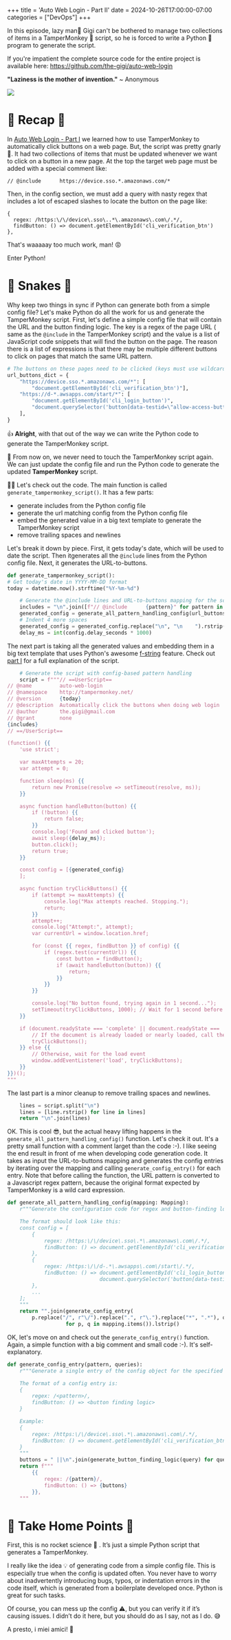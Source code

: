 +++
title = 'Auto Web Login - Part II'
date = 2024-10-26T17:00:00-07:00
categories = ["DevOps"]
+++

In this episode, lazy man🚶‍ Gigi can't be bothered to manage two collections of items in a
TamperMonkey 🐒 script, so he is forced to write a Python 🐍 program to generate the script.

If you're impatient the complete source code for the entire project is available here:
https://github.com/the-gigi/auto-web-login

**"Laziness is the mother of invention."**
~ Anonymous

<!--more-->

![](images/hero.png)

# 🔄 Recap 🔄

In [Auto Web Login - Part I](https://the-gigi.github.io/gigi-zone/posts/2024/09/auto-web-login-part-1/)
we learned how to use TamperMonkey to automatically click buttons on a web page. But, the script was
pretty gnarly 🤢. It had two collections of items that must be updated whenever we want to click on a
button in a new page. At the top the target web page must be added with a special comment like:

```shell
// @include      https://device.sso.*.amazonaws.com/*
```

Then, in the config section, we must add a query with nasty regex that includes a lot of escaped
slashes to locate the button on the page like:

```shell
{
  regex: /https:\/\/device\.sso\..*\.amazonaws\.com\/.*/,
  findButton: () => document.getElementById('cli_verification_btn')
},
```

That's waaaaay too much work, man! 😡

Enter Python!

# 🐍 Snakes 🐍

Why keep two things in sync if Python can generate both from a simple config file? Let's make Python
do all the work for us and generate the TamperMonkey script. First, let's define a simple config
file that will contain the URL and the button finding logic. The key is a regex of the page URL (
same as the `@include` in the TamperMonkey script) and the value is a list of JavaScript code
snippets that will find the button on the page. The reason there is a list of expressions is that
there may be multiple different buttons to click on pages that match the same URL pattern.

```python
# The buttons on these pages need to be clicked (keys must use wildcards only)
url_buttons_dict = {
    "https://device.sso.*.amazonaws.com/*": [
        "document.getElementById('cli_verification_btn')"],
    "https://d-*.awsapps.com/start/*": [
        "document.getElementById('cli_login_button')",
        "document.querySelector('button[data-testid=\"allow-access-button\"]')"
    ],
}
```

👍 **Alright**, with that out of the way we can write the Python code to generate the TamperMonkey
script.

🔄 From now on, we never need to touch the TamperMonkey script again. We can just update the config
file and run the Python code to generate the updated **TamperMonkey** script.

👨‍💻 Let's check out the code. The main function is called `generate_tampermonkey_script()`. It has a few
parts:

- generate includes from the Python config file
- generate the url matching config from the Python config file
- embed the generated value in a big text template to generate the TamperMonkey script
- remove trailing spaces and newlines

Let's break it down by piece. First, it gets today's date, which will be used to date the script.
Then
itgenerates all the `@include` lines from the Python config file. Next, it generates the
URL-to-buttons.

```python
def generate_tampermonkey_script():
# Get today's date in YYYY-MM-DD format
today = datetime.now().strftime("%Y-%m-%d")

    # Generate the @include lines and URL-to-buttons mapping for the script
    includes = "\n".join([f"// @include      {pattern}" for pattern in url_buttons_dict])
    generated_config = generate_all_pattern_handling_config(url_buttons_dict)
    # Indent 4 more spaces
    generated_config = generated_config.replace("\n", "\n    ").rstrip()
    delay_ms = int(config.delay_seconds * 1000)
```

The next part is taking all the generated values and embedding them in a big text template that uses
Python's awesome [f-string](https://docs.python.org/3/reference/lexical_analysis.html#f-strings)
feature. Check
out [part I](https://the-gigi.github.io/gigi-zone/posts/2024/09/auto-web-login-part-1/) for a full
explanation of the script.

```python
    # Generate the script with config-based pattern handling
    script = f"""// ==UserScript==
// @name         auto-web-login
// @namespace    http://tampermonkey.net/
// @version      {today}
// @description  Automatically click the buttons when doing web login
// @author       the.gigi@gmail.com
// @grant        none
{includes}
// ==/UserScript==

(function() {{
    'use strict';

    var maxAttempts = 20;
    var attempt = 0;

    function sleep(ms) {{
        return new Promise(resolve => setTimeout(resolve, ms));
    }}    

    async function handleButton(button) {{
        if (!button) {{
            return false;
        }}
        console.log('Found and clicked button');
        await sleep({delay_ms});
        button.click();
        return true;
    }}

    const config = [{generated_config}
    ];

    async function tryClickButtons() {{
        if (attempt >= maxAttempts) {{
            console.log("Max attempts reached. Stopping.");
            return;
        }}
        attempt++;
        console.log("Attempt:", attempt);
        var currentUrl = window.location.href;

        for (const {{ regex, findButton }} of config) {{
            if (regex.test(currentUrl)) {{
                const button = findButton();
                if (await handleButton(button)) {{
                    return;
                }}
            }}
        }}

        console.log("No button found, trying again in 1 second...");
        setTimeout(tryClickButtons, 1000); // Wait for 1 second before trying again        
    }}

    if (document.readyState === 'complete' || document.readyState === 'interactive') {{
        // If the document is already loaded or nearly loaded, call the function immediately
        tryClickButtons();
    }} else {{
        // Otherwise, wait for the load event
        window.addEventListener('load', tryClickButtons);
    }}
}})();
"""
```

The last part is a minor cleanup to remove trailing spaces and newlines.

```python
    lines = script.split("\n")
    lines = [line.rstrip() for line in lines]
    return "\n".join(lines)
```

OK. This is cool 😎, but the actual heavy lifting happens in
the `generate_all_pattern_handling_config()` function. Let's check it out. It's a pretty small
function with a comment larget than the code :-). I like seeing the end result in front of me when
developing code generation code. It takes as input the URL-to-buttons mapping and generates the
config entries by iterating over the mapping and calling `generate_config_entry()` for each entry.
Note that before calling the function, the URL pattern is converted to a Javascript regex pattern,
because the original format expected by TamperMonkey is a wild card expression.

```python
def generate_all_pattern_handling_config(mapping: Mapping):
    r"""Generate the configuration code for regex and button-finding logic as a config object.

    The format should look like this:
    const config = [
        {
            regex: /https:\/\/device\.sso\.*\.amazonaws\.com\/.*/,
            findButton: () => document.getElementById('cli_verification_btn')
        },
        {
            regex: /https:\/\/d-.*\.awsapps\.com\/start\/.*/,
            findButton: () => document.getElementById('cli_login_button') ||
                              document.querySelector('button[data-testid="allow-access-button"]')
        },
        ...
    ];
    """
    return "".join(generate_config_entry(
        p.replace("/", r"\/").replace(".", r"\.").replace("*", ".*"), q)
                   for p, q in mapping.items()).lstrip()
```

OK, let's move on and check out the `generate_config_entry()` function. Again, a simple function
with
a big comment and small code :-). It's self-explanatory.

```python
def generate_config_entry(pattern, queries):
    r"""Generate a single entry of the config object for the specified pattern and queries.

    The format of a config entry is:
    {
        regex: /<pattern>/,
        findButton: () => <button finding logic>
    }

    Example:
    {
        regex: /https:\/\/device\.sso\.*\.amazonaws\.com\/.*/,
        findButton: () => document.getElementById('cli_verification_btn')
    }
    """
    buttons = " ||\n".join(generate_button_finding_logic(query) for query in queries)
    return f"""
        {{
            regex: /{pattern}/,
            findButton: () => {buttons}
        }},
    """
```

# 📌 Take Home Points 📌

First, this is no rocket science 🚀 . It’s just a simple Python script that generates a TamperMonkey.

I really like the idea 💡 of generating code from a simple config file. This is especially true when
the config is updated often. You never have to worry about inadvertently introducing bugs, typos, or
indentation errors in the code itself, which is generated from a boilerplate developed once. Python
is great for such tasks.

Of course, you can mess up the config ⚠️, but you can verify it if it’s causing issues. I didn’t do
it here, but you should do as I say, not as I do. 😅

A presto, i miei amici! 🎉
